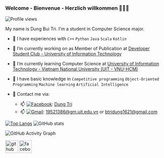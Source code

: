 
<!--
**BTrDung/BTrDung** is a ✨ _special_ ✨ repository because its `README.md` (this file) appears on your GitHub profile.

Here are some ideas to get you started:

- 🔭 I’m currently working on ...
- 🌱 I’m currently learning ...
- 👯 I’m looking to collaborate on ...
- 🤔 I’m looking for help with ...
- 💬 Ask me about ...
- 📫 How to reach me: ...
- 😄 Pronouns: ...
- ⚡ Fun fact: ...
<!--
- 🌱 I’m currently studying Computer Science at [University of Information Technology - Vietnam National University (UIT - VNU-HCM)](https://en.uit.edu.vn/overview-vnuhcm-university-information-technology)   
- 🌱 I'm currently working as Member of Publication at [Developer Student Club - University of Information Technology](https://dsc.community.dev/university-of-information-technology-vnu-hcm)
- 🌱 I have basic knowledge in ```Competitive programming``` `Object-Oriented Programming` ```Machine learning``` ```Artificial Intelligence```    
- 🌱 Contact me via:   
  +  📫 Facebook: [Dung Tri](https://www.facebook.com/TDung2116/)
  +  📫 : [19521386@gm.uit.edu.vn](mailto:19521386@gm.uit.edu.vn) or [btridung1621@gmail.com](mailto:btridung1621@gmail.com)   
-->

### Welcome - Bienvenue - Herzlich willkommen 👋👋👋   

![Profile views](https://gpvc.arturio.dev/BTrDung)  

My name is Dung Bui Tri. I'm a student in Computer Science major.   

- 🌱 I have experiences with ```C++``` ```Python``` ```Java``` ```Scala``` ```Kotlin```     

- 🌱 I’m currently working on as Member of Publication at [Developer Student Club - University of Information Technology](https://dsc.community.dev/university-of-information-technology-vnu-hcm) 
- 🌱 I’m currently learning Computer Science at [University of Information Technology - Vietnam National University (UIT - VNU-HCM)](https://en.uit.edu.vn/overview-vnuhcm-university-information-technology)   
- 🌱 I have basic knowledge in ```Competitive programming``` `Object-Oriented Programming` ```Machine learning``` ```Artificial Intelligence```   
- 🌱 Contact me via:   
  +  📫 [<img alt="Facebook" src="https://img.shields.io/badge/Facebook-%231877F2.svg?&style=for-the-badge&logo=Facebook&logoColor=white"/>](https://www.facebook.com/TDung2116/): [Dung Tri](https://www.facebook.com/TDung2116/)
  +  📫 [<img alt="Gmail" src="https://img.shields.io/badge/Gmail-D14836?style=for-the-badge&logo=gmail&logoColor=white" />](btridung1621@gmail.com): [19521386@gm.uit.edu.vn](mailto:19521386@gm.uit.edu.vn) or [btridung1621@gmail.com](mailto:btridung1621@gmail.com)   

[![Top Langs](https://github-readme-stats.vercel.app/api/top-langs/?username=BTrDung)](https://github.com/anuraghazra/github-readme-stats) ![GitHub stats](https://github-readme-stats.vercel.app/api?username=BTrDung&show_icons=true&count_private=true)  

![GitHub Activity Graph](https://activity-graph.herokuapp.com/graph?username=BTrDung)  


[<img src='https://cdn.jsdelivr.net/npm/simple-icons@3.0.1/icons/github.svg' alt='github' height='40'>](https://github.com/BTrDung)  [<img src='https://cdn.jsdelivr.net/npm/simple-icons@3.0.1/icons/facebook.svg' alt='facebook' height='40'>](https://www.facebook.com/https://www.facebook.com/TDung2116/)  
